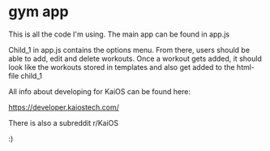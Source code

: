 # gym app
 
 This is all the code I'm using. The main app can be found in app.js 
 
 Child_1 in app.js contains the options menu. From there, users should be able to add, edit and delete workouts. Once a workout gets added, it should look like the workouts stored in templates and also get added to the html-file child_1
 
 
 
 All info about developing for KaiOS can be found here:
 
 https://developer.kaiostech.com/
 
 
 There is also a subreddit r/KaiOS 
 
 :) 
